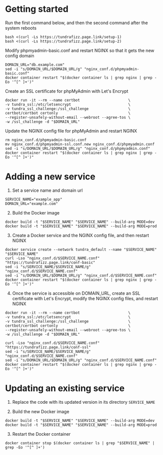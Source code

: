 
# Getting started

Run the first command below, and then the second command after the system reboots
```
bash <(curl -Ls https://tundrafizz.page.link/setup-1)
bash <(curl -Ls https://tundrafizz.page.link/setup-2)
```

Modify phpmyadmin-basic.conf and restart NGINX so that it gets the new config domain
```
DOMAIN_URL="db.example.com"
sed -i "s/DOMAIN_URL/$DOMAIN_URL/g" "nginx_conf.d/phpmyadmin-basic.conf"
docker container restart "$(docker container ls | grep nginx | grep -Eo '^[^ ]+')"
```

Create an SSL certificate for phpMyAdmin with Let's Encrypt
```
docker run -it --rm --name certbot                      \
-v tundra_ssl:/etc/letsencrypt                          \
-v tundra_ssl_challenge:/ssl_challenge                  \
certbot/certbot certonly                                \
--register-unsafely-without-email --webroot --agree-tos \
-w /ssl_challenge -d "$DOMAIN_URL"
```

Update the NGINX config file for phpMyAdmin and restart NGINX
```
rm nginx_conf.d/phpmyadmin-basic.conf
mv nginx_conf.d/phpmyadmin-ssl.conf.new nginx_conf.d/phpmyadmin.conf
sed -i "s/DOMAIN_URL/$DOMAIN_URL/g" "nginx_conf.d/phpmyadmin.conf"
docker container restart "$(docker container ls | grep nginx | grep -Eo '^[^ ]+')"
```

# Adding a new service

1. Set a service name and domain url
```
SERVICE_NAME="example_app"
DOMAIN_URL="example.com"
```

2. Build the Docker image
```
docker build -t "$SERVICE_NAME" "$SERVICE_NAME" --build-arg MODE=dev
docker build -t "$SERVICE_NAME" "$SERVICE_NAME" --build-arg MODE=prod
```

3. Create a Docker service and the NGINX config file, and then restart NGINX
```
docker service create --network tundra_default --name "$SERVICE_NAME" "$SERVICE_NAME"
curl -Lso "nginx_conf.d/$SERVICE_NAME.conf" "https://tundrafizz.page.link/conf-basic"
sed -i "s/SERVICE_NAME/$SERVICE_NAME/g" "nginx_conf.d/$SERVICE_NAME.conf"
sed -i "s/DOMAIN_URL/$DOMAIN_URL/g" "nginx_conf.d/$SERVICE_NAME.conf"
docker container restart "$(docker container ls | grep nginx | grep -Eo '^[^ ]+')"
```

4. Once the service is accessible on DOMAIN_URL, create an SSL certificate with Let's Encrypt, modify the NGINX config files, and restart NGINX
```
docker run -it --rm --name certbot                      \
-v tundra_ssl:/etc/letsencrypt                          \
-v tundra_ssl_challenge:/ssl_challenge                  \
certbot/certbot certonly                                \
--register-unsafely-without-email --webroot --agree-tos \
-w /ssl_challenge -d "$DOMAIN_URL"

curl -Lso "nginx_conf.d/$SERVICE_NAME.conf" "https://tundrafizz.page.link/conf-ssl"
sed -i "s/SERVICE_NAME/$SERVICE_NAME/g" "nginx_conf.d/$SERVICE_NAME.conf"
sed -i "s/DOMAIN_URL/$DOMAIN_URL/g" "nginx_conf.d/$SERVICE_NAME.conf"
docker container restart "$(docker container ls | grep nginx | grep -Eo '^[^ ]+')"
```

# Updating an existing service

1. Replace the code with its updated version in its directory `SERVICE_NAME`

2. Build the new Docker image
```
docker build -t "$SERVICE_NAME" "$SERVICE_NAME" --build-arg MODE=dev
docker build -t "$SERVICE_NAME" "$SERVICE_NAME" --build-arg MODE=prod
```

3. Restart the Docker container
```
docker container stop $(docker container ls | grep "$SERVICE_NAME" | grep -Eo '^[^ ]+')
```

